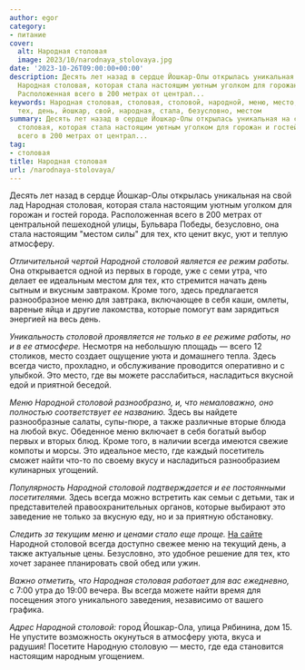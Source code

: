 ```yaml
---
author: egor
category:
- питание
cover:
  alt: Народная столовая
  image: 2023/10/narodnaya_stolovaya.jpg
date: '2023-10-26T09:00:00+00:00'
description: Десять лет назад в сердце Йошкар-Олы открылась уникальная на свой лад
  Народная столовая, которая стала настоящим уютным уголком для горожан и гостей города.
  Расположенная всего в 200 метрах от централ...
keywords: Народная столовая, столовая, столовой, народной, меню, место, это, настоящим,
  тех, день, йошкар, свой, народная, стала, безусловно, местом
summary: Десять лет назад в сердце Йошкар-Олы открылась уникальная на свой лад Народная
  столовая, которая стала настоящим уютным уголком для горожан и гостей города. Расположенная
  всего в 200 метрах от централ...
tag:
- столовая
title: Народная столовая
url: /narodnaya-stolovaya/
---
```


Десять лет назад в сердце Йошкар-Олы открылась уникальная на свой лад Народная столовая, которая стала настоящим уютным уголком для горожан и гостей города. Расположенная всего в 200 метрах от центральной пешеходной улицы, Бульвара Победы, безусловно, она стала настоящим "местом силы" для тех, кто ценит вкус, уют и теплую атмосферу.

_Отличительной чертой Народной столовой является ее режим работы._ Она открывается одной из первых в городе, уже с семи утра, что делает ее идеальным местом для тех, кто стремится начать день сытным и вкусным завтраком. Кроме того, здесь предлагается разнообразное меню для завтрака, включающее в себя каши, омлеты, вареные яйца и другие лакомства, которые помогут вам зарядиться энергией на весь день.

_Уникальность столовой проявляется не только в ее режиме работы, но и в ее атмосфере._ Несмотря на небольшую площадь — всего 12 столиков, место создает ощущение уюта и домашнего тепла. Здесь всегда чисто, прохладно, и обслуживание проводится оперативно и с улыбкой. Это место, где вы можете расслабиться, насладиться вкусной едой и приятной беседой.

_Меню Народной столовой разнообразно, и, что немаловажно, оно полностью соответствует ее названию._ Здесь вы найдете разнообразные салаты, супы-пюре, а также различные вторые блюда на любой вкус. Обеденное меню включает в себя богатый выбор первых и вторых блюд. Кроме того, в наличии всегда имеются свежие компоты и морсы. Это идеальное место, где каждый посетитель сможет найти что-то по своему вкусу и насладиться разнообразием кулинарных угощений.

_Популярность Народной столовой подтверждается и ее постоянными посетителями._ Здесь всегда можно встретить как семьи с детьми, так и представителей правоохранительных органов, которые выбирают это заведение не только за вкусную еду, но и за приятную обстановку.

_Следить за текущим меню и ценами стало еще проще._ [На сайте](https://vk.com/stolovaya.narodnaya) Народной столовой всегда доступно свежее меню на текущий день, а также актуальные цены. Безусловно, это удобное решение для тех, кто хочет заранее планировать свой обед или ужин.

_Важно отметить, что Народная столовая работает для вас ежедневно,_ с 7:00 утра до 19:00 вечера. Вы всегда можете найти время для посещения этого уникального заведения, независимо от вашего графика.

_Адрес Народной столовой:_ город Йошкар-Ола, улица Рябинина, дом 15\. Не упустите возможность окунуться в атмосферу уюта, вкуса и радушия! Посетите Народную столовую — место, где еда становится настоящим народным угощением.